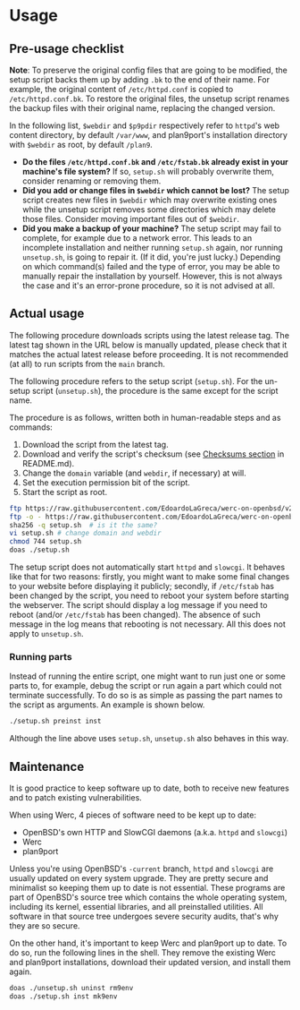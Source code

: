 # Usage

## Pre-usage checklist

**Note**: To preserve the original config files that are going to be modified,
the setup script backs them up by adding `.bk` to the end of their name. For
example, the original content of `/etc/httpd.conf` is copied to
`/etc/httpd.conf.bk`. To restore the original files, the unsetup script renames
the backup files with their original name, replacing the changed version.

In the following list, `$webdir` and `$p9pdir` respectively refer to `httpd`'s
web content directory, by default `/var/www`, and plan9port's installation
directory with `$webdir` as root, by default `/plan9`.

- **Do the files `/etc/httpd.conf.bk` and `/etc/fstab.bk` already exist in your
machine's file system?** If so, `setup.sh` will probably overwrite them,
consider renaming or removing them.
- **Did you add or change files in `$webdir` which cannot be lost?** The setup
script creates new files in `$webdir` which may overwrite existing ones while
the unsetup script removes some directories which may delete those files.
Consider moving important files out of `$webdir`.
- **Did you make a backup of your machine?** The setup script may fail to
complete, for example due to a network error. This leads to an incomplete
installation and neither running `setup.sh` again, nor running `unsetup.sh`, is
going to repair it. (If it did, you're just lucky.) Depending on which
command(s) failed and the type of error, you may be able to manually repair the
installation by yourself. However, this is not always the case and it's an
error-prone procedure, so it is not advised at all.

## Actual usage

The following procedure downloads scripts using the latest release tag. The
latest tag shown in the URL below is manually updated, please check that it
matches the actual latest release before proceeding. It is not recommended (at
all) to run scripts from the `main` branch.

The following procedure refers to the setup script (`setup.sh`). For the
un-setup script (`unsetup.sh`), the procedure is the same except for the script
name.

The procedure is as follows, written both in human-readable steps and as
commands:

1. Download the script from the latest tag.
2. Download and verify the script's checksum (see
   [Checksums section](/README.md#checksums) in README.md).
3. Change the `domain` variable (and `webdir`, if necessary) at will.
4. Set the execution permission bit of the script.
5. Start the script as root.

```sh
ftp https://raw.githubusercontent.com/EdoardoLaGreca/werc-on-openbsd/v2.2/setup.sh
ftp -o - https://raw.githubusercontent.com/EdoardoLaGreca/werc-on-openbsd/v2.2/setup.sh.sum
sha256 -q setup.sh	# is it the same?
vi setup.sh	# change domain and webdir
chmod 744 setup.sh
doas ./setup.sh
```

The setup script does not automatically start `httpd` and `slowcgi`. It behaves
like that for two reasons: firstly, you might want to make some final changes
to your website before displaying it publicly; secondly, if `/etc/fstab` has
been changed by the script, you need to reboot your system before starting the
webserver. The script should display a log message if you need to reboot
(and/or `/etc/fstab` has been changed). The absence of such message in the log
means that rebooting is not necessary. All this does not apply to `unsetup.sh`.

### Running parts

Instead of running the entire script, one might want to run just one or some
parts to, for example, debug the script or run again a part which could not
terminate successfully. To do so is as simple as passing the part names to the
script as arguments. An example is shown below.

```sh
./setup.sh preinst inst
```

Although the line above uses `setup.sh`, `unsetup.sh` also behaves in this way.

## Maintenance

It is good practice to keep software up to date, both to receive new features
and to patch existing vulnerabilities.

When using Werc, 4 pieces of software need to be kept up to date:

- OpenBSD's own HTTP and SlowCGI daemons (a.k.a. `httpd` and `slowcgi`)
- Werc
- plan9port

Unless you're using OpenBSD's `-current` branch, `httpd` and `slowcgi` are
usually updated on every system upgrade. They are pretty secure and minimalist
so keeping them up to date is not essential. These programs are part of
OpenBSD's source tree which contains the whole operating system, including its
kernel, essential libraries, and all preinstalled utilities. All software in
that source tree undergoes severe security audits, that's why they are so
secure.

On the other hand, it's important to keep Werc and plan9port up to date. To do
so, run the following lines in the shell. They remove the existing Werc and
plan9port installations, download their updated version, and install them again.

```sh
doas ./unsetup.sh uninst rm9env
doas ./setup.sh inst mk9env
```

